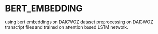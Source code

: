 # BERT_EMBEDDING
using bert embeddings on DAICWOZ dataset
preprocessing on DAICWOZ transcript files and trained on attention based LSTM network.
